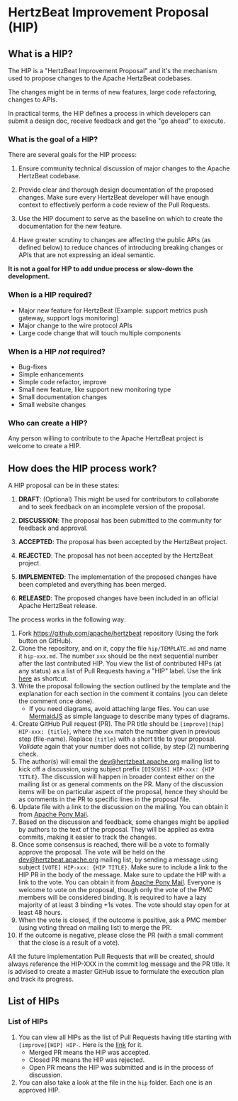 # HertzBeat Improvement Proposal (HIP)

## What is a HIP?

The HIP is a "HertzBeat Improvement Proposal" and it's the mechanism used to propose changes to the Apache HertzBeat codebases.

The changes might be in terms of new features, large code refactoring, changes to APIs.

In practical terms, the HIP defines a process in which developers can submit a design doc, receive feedback and get the "go ahead" to execute.

### What is the goal of a HIP?

There are several goals for the HIP process:

1. Ensure community technical discussion of major changes to the Apache HertzBeat codebase.

2. Provide clear and thorough design documentation of the proposed changes. Make sure every HertzBeat developer will have enough context to effectively perform a code review of the Pull Requests.

3. Use the HIP document to serve as the baseline on which to create the documentation for the new feature.

4. Have greater scrutiny to changes are affecting the public APIs (as defined below) to reduce chances of introducing breaking changes or APIs that are not expressing an ideal semantic.

**It is not a goal for HIP to add undue process or slow-down the development.**

### When is a HIP required?

* Major new feature for HertzBeat (Example: support metrics push gateway, support logs monitoring)
* Major change to the wire protocol APIs
* Large code change that will touch multiple components

### When is a HIP *not* required?

* Bug-fixes
* Simple enhancements 
* Simple code refactor, improve
* Small new feature, like support new monitoring type
* Small documentation changes
* Small website changes

### Who can create a HIP?

Any person willing to contribute to the Apache HertzBeat project is welcome to create a HIP.

## How does the HIP process work?

A HIP proposal can be in these states:
1. **DRAFT**: (Optional) This might be used for contributors to collaborate and to seek feedback on an incomplete version of the proposal.

2. **DISCUSSION**: The proposal has been submitted to the community for feedback and approval.

3. **ACCEPTED**: The proposal has been accepted by the HertzBeat project.

4. **REJECTED**: The proposal has not been accepted by the HertzBeat project.

5. **IMPLEMENTED**: The implementation of the proposed changes have been completed and everything has been merged.

6. **RELEASED**: The proposed changes have been included in an official
   Apache HertzBeat release.


The process works in the following way:

1. Fork https://github.com/apache/hertzbeat repository (Using the fork button on GitHub).
2. Clone the repository, and on it, copy the file `hip/TEMPLATE.md` and name it `hip-xxx.md`. The number `xxx` should be the next sequential number after the last contributed HIP. You view the list of contributed HIPs (at any status) as a list of Pull Requests having a "HIP" label. Use the link [here](https://github.com/apache/HertzBeat/pulls?q=is%3Apr+label%3Ahip+) as shortcut.
3. Write the proposal following the section outlined by the template and the explanation for each section in the comment it contains (you can delete the comment once done).
    * If you need diagrams, avoid attaching large files. You can use [MermaidJS](https://mermaid.js.org/) as simple language to describe many types of diagrams.
4. Create GitHub Pull request (PR). The PR title should be `[improve][hip] HIP-xxx: {title}`, where the `xxx` match the number given in previous step (file-name). Replace `{title}` with a short title to your proposal.
   *Validate* again that your number does not collide, by step (2) numbering check.
5. The author(s) will email the dev@hertzbeat.apache.org mailing list to kick off a discussion, using subject prefix `[DISCUSS] HIP-xxx: {HIP TITLE}`. The discussion will happen in broader context either on the mailing list or as general comments on the PR. Many of the discussion items will be on particular aspect of the proposal, hence they should be as comments in the PR to specific lines in the proposal file.
6. Update file with a link to the discussion on the mailing. You can obtain it from [Apache Pony Mail](https://lists.apache.org/list.html?dev@HertzBeat.apache.org).
7. Based on the discussion and feedback, some changes might be applied by authors to the text of the proposal. They will be applied as extra commits, making it easier to track the changes.
8. Once some consensus is reached, there will be a vote to formally approve the proposal. The vote will be held on the dev@hertzbeat.apache.org mailing list, by
   sending a message using subject `[VOTE] HIP-xxx: {HIP TITLE}`. Make sure to include a link to the HIP PR in the body of the message.
   Make sure to update the HIP with a link to the vote. You can obtain it from [Apache Pony Mail](https://lists.apache.org/list.html?dev@HertzBeat.apache.org).
   Everyone is welcome to vote on the proposal, though only the vote of the PMC members will be considered binding.
   It is required to have a lazy majority of at least 3 binding +1s votes.
   The vote should stay open for at least 48 hours.
9. When the vote is closed, if the outcome is positive, ask a PMC member (using voting thread on mailing list) to merge the PR.
10. If the outcome is negative, please close the PR (with a small comment that the close is a result of a vote).

All the future implementation Pull Requests that will be created, should always reference the HIP-XXX in the commit log message and the PR title.
It is advised to create a master GitHub issue to formulate the execution plan and track its progress.



## List of HIPs

### List of HIPs
1. You can view all HIPs as the list of Pull Requests having title starting with `[improve][HIP] HIP-`. Here is the [link](https://github.com/apache/HertzBeat/pulls?q=is%3Apr+title%3A%22%5BHIP%5D%5Bdesign%5D+hip-%22) for it.
    - Merged PR means the HIP was accepted.
    - Closed PR means the HIP was rejected.
    - Open PR means the HIP was submitted and is in the process of discussion.
2. You can also take a look at the file in the `hip` folder. Each one is an approved HIP.